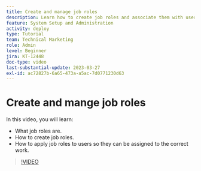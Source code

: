 ```yaml
---
title: Create and manage job roles
description: Learn how to create job roles and associate them with users to make better assignments.
feature: System Setup and Administration
activity: deploy
type: Tutorial
team: Technical Marketing
role: Admin
level: Beginner
jira: KT-12448
doc-type: video
last-substantial-update: 2023-03-27
exl-id: ac72827b-6a65-473a-a5ac-7d0771230d63
---
```

# Create and mange job roles

In this video, you will learn:

* What job roles are.
* How to create job roles.
* How to apply job roles to users so they can be assigned to the correct work.

>[!VIDEO](https://video.tv.adobe.com/v/3416966/?quality=12&learn=on&enablevpops)
